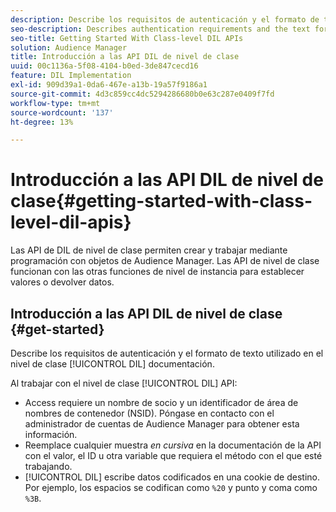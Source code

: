 ```yaml
---
description: Describe los requisitos de autenticación y el formato de texto utilizado en la documentación del DIL de nivel de clase.
seo-description: Describes authentication requirements and the text formatting used in the class-level DIL documentation.
seo-title: Getting Started With Class-level DIL APIs
solution: Audience Manager
title: Introducción a las API DIL de nivel de clase
uuid: 00c1136a-5f08-4104-b0ed-3de847cecd16
feature: DIL Implementation
exl-id: 909d39a1-0da6-467e-a13b-19a57f9186a1
source-git-commit: 4d3c859cc4dc5294286680b0e63c287e0409f7fd
workflow-type: tm+mt
source-wordcount: '137'
ht-degree: 13%

---
```


# Introducción a las API DIL de nivel de clase{#getting-started-with-class-level-dil-apis}

Las API de DIL de nivel de clase permiten crear y trabajar mediante programación con objetos de Audience Manager. Las API de nivel de clase funcionan con las otras funciones de nivel de instancia para establecer valores o devolver datos.

## Introducción a las API DIL de nivel de clase {#get-started}

Describe los requisitos de autenticación y el formato de texto utilizado en el nivel de clase [!UICONTROL DIL] documentación.

<!-- 

c_class_start.xml

 -->

Al trabajar con el nivel de clase [!UICONTROL DIL] API:

* Access requiere un nombre de socio y un identificador de área de nombres de contenedor (NSID). Póngase en contacto con el administrador de cuentas de Audience Manager para obtener esta información.
* Reemplace cualquier muestra *en cursiva* en la documentación de la API con el valor, el ID u otra variable que requiera el método con el que esté trabajando.
* [!UICONTROL DIL] escribe datos codificados en una cookie de destino. Por ejemplo, los espacios se codifican como `%20` y punto y coma como `%3B`.
